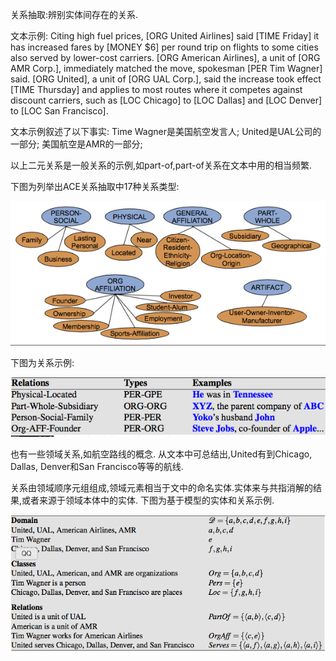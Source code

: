 关系抽取:辨别实体间存在的关系.

文本示例:
Citing high fuel prices, [ORG United Airlines] said [TIME Friday] it has increased fares by [MONEY $6] per round trip on flights to some cities also
served by lower-cost carriers. [ORG American Airlines], a unit of [ORG AMR Corp.], immediately matched the move, spokesman [PER Tim Wagner] said.
[ORG United], a unit of [ORG UAL Corp.], said the increase took effect [TIME Thursday] and applies to most routes where it competes against discount carriers,
such as [LOC Chicago] to [LOC Dallas] and [LOC Denver] to [LOC San Francisco].

文本示例叙述了以下事实:
Time Wagner是美国航空发言人;
United是UAL公司的一部分;
美国航空是AMR的一部分;

以上二元关系是一般关系的示例,如part-of,part-of关系在文本中用的相当频繁.

下图为列举出ACE关系抽取中17种关系类型:

![](./pic/ACE关系示例.png)

下图为关系示例:

![](./pic/语义关系示例和涉及命名实体类型.png)

也有一些领域关系,如航空路线的概念.
从文本中可总结出,United有到Chicago, Dallas, Denver和San Francisco等等的航线.


关系由领域顺序元组组成,领域元素相当于文中的命名实体.实体来与共指消解的结果,或者来源于领域本体中的实体.
下图为基于模型的实体和关系示例.

![](./pic/基于模型的关系和实体.png)